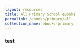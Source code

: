 ```yaml
---
layout: resources
title: All Primary School eBooks
permalink: /ebooks/primary/all
collection_name: ebooks-primary
---
```


### test